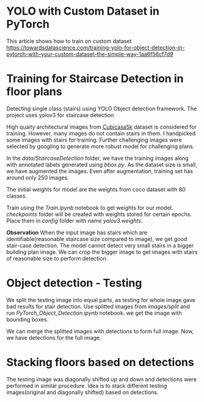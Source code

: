 # YOLO with Custom Dataset in PyTorch

This article shows how to train on custom dataset
https://towardsdatascience.com/training-yolo-for-object-detection-in-pytorch-with-your-custom-dataset-the-simple-way-1aa6f56cf7d9

# Training for Staircase Detection in floor plans

Detecting single class (stairs) using YOLO Object detection framework. The project uses yolov3 for staircase detection

High quaity architectural images from [Cubicasa5k](https://zenodo.org/record/2613548#.XtDCHMYzZuQ) dataset is considered for training. However, many images do not contain stairs in them. I handpicked some images with stairs for training. Further challenging images were selected by googling to generate more robust model for challenging plans.

In the *data/StaircaseDetection* folder, we have the training images along with annotated labels generated using *bbox.py*. As the dataset size is small, we have augmented the images. Even after augmentation, training set has around only 250 images.

The initial weights for model are the weights from coco dataset with 80 classes.

Train using the *Train.ipynb* notebook to get weights for our model. *checkpoints* folder will be created with weights stored for certain epochs. Place them in *config* folder with name *yolov3.weights*.

**Observation**
When the input image has stairs which are identifiable(reasonable staircase size compared to image), we get good stair-case detection.
The model cannot detect very small stairs in a bigger building plan image. We can crop the bigger image to get images with stairs of reasonable size to perform detection.

# Object detection - Testing
We split the testing image into equal parts, as testing for whole image gave bad results for stair detection.
Use splitted images from *images/split* and run *PyTorch_Object_Detection.ipynb* notebook. we get the image with bounding boxes.

We can merge the splitted images with detections to form full image. Now, we have detections for the full image.

# Stacking floors based on detections

The testing image was diagonally shifted up and down and detections were performed in similar procedure.
Idea is to stack different testing images(original and diagonally shifted) based on detections.
